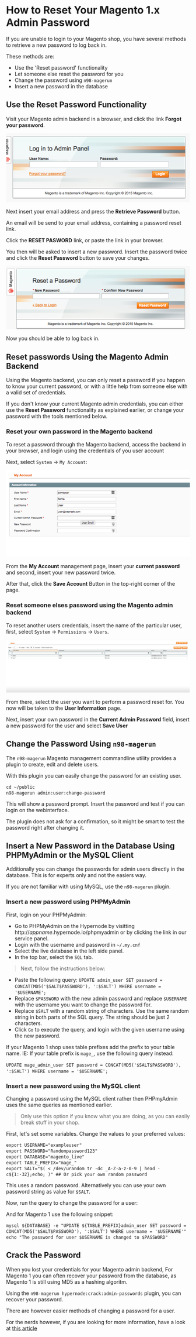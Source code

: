 <!-- source: https://support.hypernode.com/en/ecommerce/magento-1/how-to-reset-your-magento-1-x-admin-password/ -->

# How to Reset Your Magento 1.x Admin Password

If you are unable to login to your Magento shop, you have several methods to retrieve a new password to log back in.

These methods are:

- Use the 'Reset password' functionality
- Let someone else reset the password for you
- Change the password using `n98-magerun`
- Insert a new password in the database

## Use the Reset Password Functionality

Visit your Magento admin backend in a browser, and click the link **Forgot your password**.

![](_res/itz1Rclya8-kPptdARxQjNkPxSiip9IIgA.png)

Next insert your email address and press the **Retrieve Password** button.

An email will be send to your email address, containing a password reset link.

Click the **RESET PASWORD** link, or paste the link in your browser.

You then will be asked to insert a new password. Insert the password twice and click the **Reset Password** button to save your changes.

![](_res/AIIITmlUbiud6TfSnE1I1Cb1S2I9KLRrkw.png)

Now you should be able to log back in.

## Reset passwords Using the Magento Admin Backend

Using the Magento backend, you can only reset a password if you happen to know your current password, or with a little help from someone else with a valid set of credentials.

If you don't know your current Magento admin credentials, you can either use the **Reset Password** functionality as explained earlier, or change your password with the tools mentioned below.

### Reset your own password in the Magento backend

To reset a password through the Magento backend, access the backend in your browser, and login using the credentials of you user account

Next, select `System` -> `My Account`:

![](_res/nFVHTWs9B4tMtuRENth5h8FSqRFOf0XNlg.png)

From the **My Account** management page, insert your **current password** and second, insert your new password twice.

After that, click the **Save Account** Button in the top-right corner of the page.

### Reset someone elses password using the Magento admin backend

To reset another users credentials, insert the name of the particular user, first, select `System` -> `Permissions` -> `Users`.

![](_res/vJTDfZCCdVd6PszQXOOcYxQF4weBcOC5og.png)

From there, select the user you want to perform a password reset for. You now will be taken to the **User Information** page.

Next, insert your own password in the **Current Admin Password** field, insert a new password for the user and select **Save User**

## Change the Password Using `n98-magerun`

The `n98-magerun` Magento management commandline utility provides a plugin to create, edit and delete users.

With this plugin you can easily change the password for an existing user.

```nginx
cd ~/public
n98-magerun admin:user:change-password
```

This will show a password prompt. Insert the password and test if you can login on the webinterface.

The plugin does not ask for a confirmation, so it might be smart to test the password right after changing it.

## Insert a New Password in the Database Using PHPMyAdmin or the MySQL Client

Additionally you can change the passwords for admin users directly in the database. This is for experts only and not the easiers way.

If you are not familiar with using MySQL, use the `n98-magerun` plugin.

### Insert a new password using PHPMyAdmin

First, login on your PHPMyAdmin:

- Go to PHPMyAdmin on the Hypernode by visitting http://*appname*.hypernode.io/phpmyadmin or by clicking the link in our service panel.
- Login with the username and password in `~/.my.cnf`
- Select the live database in the left side panel.
- In the top bar, select the `SQL` tab.

> Next, follow the instructions below:

- Paste the following query: `UPDATE admin_user SET password = CONCAT(MD5('$SALT$PASSWORD'), ':$SALT') WHERE username = '$USERNAME';`
- Replace `$PASSWORD` with the new admin password and replace `$USERNAME` with the username you want to change the password for.
- Replace `$SALT` with a random string of characters. Use the same random string in both parts of the SQL query. The string should be just 2 characters.
- Click `Go` to execute the query, and login with the given username using the new password.

If your Magento 1 shop uses table prefixes add the prefix to your table name. IE: If your table prefix is `mage_`, use the following query instead:

`UPDATE mage_admin_user SET password = CONCAT(MD5('$SALT$PASSWORD'), ':$SALT') WHERE username = '$USERNAME';`

### Insert a new password using the MySQL client

Changing a password using the MySQL client rather then PHPmyAdmin uses the same queries as mentioned earlier.

> Only use this option if you know what you are doing, as you can easily break stuff in your shop.

First, let's set some variables. Change the values to your preferred values:

```nginx
export USERNAME="exampleuser"
export PASSWORD="Randompassword123"
export DATABASE="magento_live"
export TABLE_PREFIX="mage_"
export SALT="$( < /dev/urandom tr -dc _A-Z-a-z-0-9 | head -c${1:-32};echo; )" ## Or pick your own random password
```

This uses a random password. Alternatively you can use your own password string as value for `$SALT`.

Now, run the query to change the password for a user:

And for Magento 1 use the following snippet:

```nginx
mysql ${DATABASE} -e "UPDATE ${TABLE_PREFIX}admin_user SET password = CONCAT(MD5('$SALT$PASSWORD'), ':$SALT') WHERE username = '$USERNAME'"
echo "The password for user $USERNAME is changed to $PASSWORD"
```

## Crack the Password

When you lost your credentials for your Magento admin backend, For Magento 1 you can often recover your password from the database, as Magento 1 is still using MD5 as a hashing algoritm.

Using the `n98-magerun hypernode:crack:admin-passwords` plugin, you can recover your password.

There are however easier methods of changing a password for a user.

For the nerds however, if you are looking for more information, have a look at [this article](https://sansec.io/labs/2017/04/12/magento-breach-analysis/)

